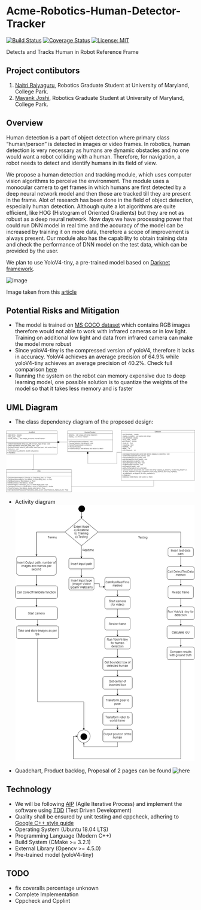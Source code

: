 # Acme-Robotics-Human-Detector-Tracker

[![Build Status](https://app.travis-ci.com/mjoshi07/Acme-Robotics-Human-Tracker.svg?branch=main)](https://app.travis-ci.com/mjoshi07/Acme-Robotics-Human-Tracker)
[![Coverage Status](https://coveralls.io/repos/github/mjoshi07/Acme-Robotics-Human-Tracker/badge.svg)](https://coveralls.io/github/mjoshi07/Acme-Robotics-Human-Tracker)
[![License: MIT](https://img.shields.io/badge/License-MIT-blue.svg)](https://opensource.org/licenses/MIT)

Detects and Tracks Human in Robot Reference Frame

## Project contibutors

1) [Naitri Rajyaguru](https://github.com/naitri), Robotics Graduate Student at University of Maryland, College Park. 
2) [Mayank Joshi](https://github.com/mjoshi07), Robotics Graduate Student at University of Maryland, College Park. 


## Overview
Human detection is a part of object detection where primary class “human/person” is detected in images or video frames. In robotics, human detection is very necessary as humans are dynamic obstacles and no one would want a robot colliding with a human. Therefore, for navigation, a robot needs to detect and identify humans in its field of view. 

We propose a human detection and tracking module, which uses computer vision algorithms to perceive the environment. The module uses a monocular camera to get frames in which humans are first detected by a deep neural network model and then those are tracked till they are present in the frame. Alot of research has been done in the field of object detection, especially human detection. Although quite a lot algorithms are quite efficient, like HOG (Histogram of Oriented Gradients) but they are not as robust as a deep neural network. Now days we have processing power that could run DNN model in real time and the accuracy of the model can be increased by training it on more data, therefore a scope of improvement is always present.
Our module also has the capability to obtain training data and check the performance of DNN model on the test data, which can be provided by the user.

We plan to use YoloV4-tiny, a pre-trained model based on [Darknet framework](https://pjreddie.com/darknet/).

![image](https://user-images.githubusercontent.com/31381335/136114967-78ee8c5d-ee8c-40ac-a300-24189d6a8104.png)

Image taken from this [article](https://medium.com/@luanaebio/detecting-people-with-yolo-and-opencv-5c1f9bc6a810)


## Potential Risks and Mitigation
* The model is trained on [MS COCO dataset](https://cocodataset.org/#home) which contains RGB images therefore would not able to work with infrared cameras or in low light. Training on additional low light and data from infrared camera can make the model more robust
* Since yoloV4-tiny is the compressed version of yoloV4, therefore it lacks in accuracy. YoloV4 achieves an average precision of 64.9% while yoloV4-tiny achieves an average precision of 40.2%. Check full comparison [here](https://user-images.githubusercontent.com/4096485/85734112-6e366700-b705-11ea-95d1-fcba0de76d72.png)
* Running the system on the robot can memory expensive due to deep learning model, one possible solution is to quantize the weights of the model so that it takes less memory and is faster

## UML Diagram
* The class dependency diagram of the proposed design:

![image](https://github.com/mjoshi07/Acme-Robotics-Human-Tracker/blob/main/UML_Diagrams/uml_diagram.drawio.png)

* Activity diagram
![image](https://github.com/mjoshi07/Acme-Robotics-Human-Tracker/blob/main/UML_Diagrams/activity_diagram.drawio.png)

* Quadchart, Product backlog, Proposal of 2 pages can be found ![here](https://github.com/mjoshi07/Acme-Robotics-Human-Tracker/tree/main/Proposal_documentation)




## Technology 
* We will be following [AIP](https://en.wikipedia.org/wiki/Agile_software_development) (Agile Iterative Process) and implement the software using [TDD](https://en.wikipedia.org/wiki/Test-driven_development) (Test Driven Development)
* Quality shall be ensured by unit testing and cppcheck, adhering to [Google C++ style guide](https://google.github.io/styleguide/cppguide.html)
* Operating System (Ubuntu 18.04 LTS)
* Programming Language (Modern C++)
* Build System (CMake >= 3.2.1)
* External Library (Opencv >= 4.5.0)
* Pre-trained model (yoloV4-tiny)

## TODO
* fix coveralls percentage unknown 
* Complete Implementation
* Cppcheck and Cpplint
